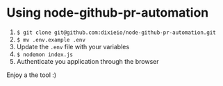 # Using node-github-pr-automation

1. `$ git clone git@github.com:dixieio/node-github-pr-automation.git`
2. `$ mv .env.example .env`
3. Update the `.env` file with your variables
4. `$ nodemon index.js`
5. Authenticate you application through the browser

Enjoy a the tool :)
